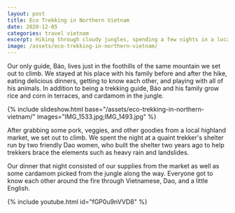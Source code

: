 ```yaml
---
layout: post
title: Eco Trekking in Northern Vietnam
date: 2020-12-05
categories: travel vietnam
excerpt: Hiking through cloudy jungles, spending a few nights in a local village, going to a highland market, playing with all sorts of animals, summit Pu Ta Leng peak twice, and cook our own delicious dinner in a shelter.
image: /assets/eco-trekking-in-northern-vietnam/
---
```


Our only guide, Báo, lives just in the foothills of the same mountain we set out to climb. We stayed at his place with his family before and after the hike, eating delicious dinners, getting to know each other, and playing with all of his animals. In addition to being a trekking guide, Báo and his family grow rice and corn in terraces, and cardamom in the jungle.

{% include slideshow.html base="/assets/eco-trekking-in-northern-vietnam/" images="IMG_1533.jpg;IMG_1493.jpg" %}

After grabbing some pork, veggies, and other goodies from a local highland market, we set out to climb. We spent the night at a quaint trekker's shelter run by two friendly Dao women, who built the shelter two years ago to help trekkers brace the elements such as heavy rain and landslides.

Our dinner that night consisted of our supplies from the market as well as some cardamom picked from the jungle along the way. Everyone got to know each other around the fire through Vietnamese, Dao, and a little English.

{% include youtube.html id="fGP0u9nVVD8" %}